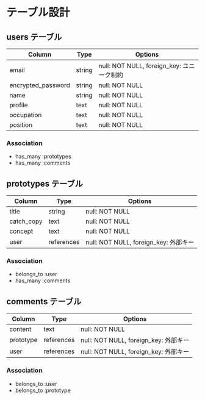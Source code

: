 
# テーブル設計

## users テーブル

| Column             | Type       | Options                                 |
| ------------------ | ---------- | --------------------------------------- |
| email              | string     | null: NOT NULL, foreign_key: ユニーク制約 |
| encrypted_password | string     | null: NOT NULL                          |
| name               | string     | null: NOT NULL                          |
| profile            | text       | null: NOT NULL                          |
| occupation         | text       | null: NOT NULL                          |
| position           | text       | null: NOT NULL                          |

### Association

- has_many :prototypes
- has_many :comments

## prototypes テーブル

| Column     | Type       | Options                              |
| ---------- | ---------- | ------------------------------------ |
| title      | string     | null: NOT NULL                       |
| catch_copy | text       | null: NOT NULL                       |
| concept    | text       | null: NOT NULL                       |
| user       | references | null: NOT NULL, foreign_key: 外部キー |

### Association

- belongs_to :user
- has_many :comments

## comments テーブル

| Column    | Type       | Options                              |
| --------- | ---------- | ------------------------------------ |
| content   | text       | null: NOT NULL                       |
| prototype | references | null: NOT NULL, foreign_key: 外部キー |
| user      | references | null: NOT NULL, foreign_key: 外部キー |

### Association

- belongs_to :user
- belongs_to :prototype